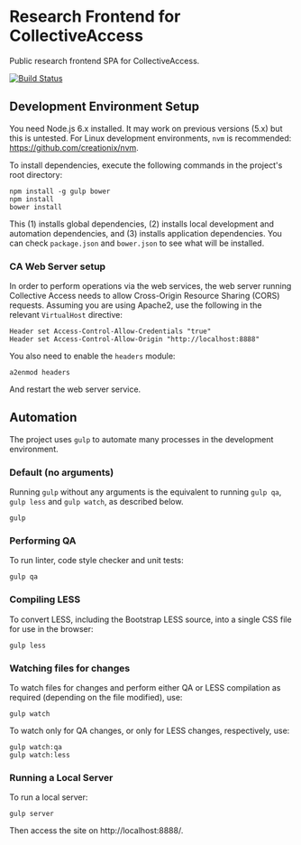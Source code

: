 # Research Frontend for CollectiveAccess

Public research frontend SPA for CollectiveAccess.

[![Build Status](https://secure.travis-ci.org/rwahs/research-frontend.png?branch=master)](http://travis-ci.org/rwahs/research-frontend)

## Development Environment Setup

You need Node.js 6.x installed.  It may work on previous versions (5.x) but this is untested.  For Linux development
environments, `nvm` is recommended: https://github.com/creationix/nvm.  

To install dependencies, execute the following commands in the project's root directory:

    npm install -g gulp bower
    npm install
    bower install

This (1) installs global dependencies, (2) installs local development and automation dependencies, and (3) installs
application dependencies.  You can check `package.json` and `bower.json` to see what will be installed.

### CA Web Server setup

In order to perform operations via the web services, the web server running Collective Access needs to allow
Cross-Origin Resource Sharing (CORS) requests.  Assuming you are using Apache2, use the following in the relevant
`VirtualHost` directive:

    Header set Access-Control-Allow-Credentials "true"
    Header set Access-Control-Allow-Origin "http://localhost:8888"

You also need to enable the `headers` module:

    a2enmod headers

And restart the web server service.

## Automation

The project uses `gulp` to automate many processes in the development environment.

### Default (no arguments)

Running `gulp` without any arguments is the equivalent to running `gulp qa`, `gulp less` and `gulp watch`, as described
below.

    gulp

### Performing QA

To run linter, code style checker and unit tests:

    gulp qa

### Compiling LESS

To convert LESS, including the Bootstrap LESS source, into a single CSS file for use in the browser:

    gulp less

### Watching files for changes

To watch files for changes and perform either QA or LESS compilation as required (depending on the file modified), use:

    gulp watch

To watch only for QA changes, or only for LESS changes, respectively, use:

    gulp watch:qa
    gulp watch:less

### Running a Local Server

To run a local server:

    gulp server

Then access the site on http://localhost:8888/.

